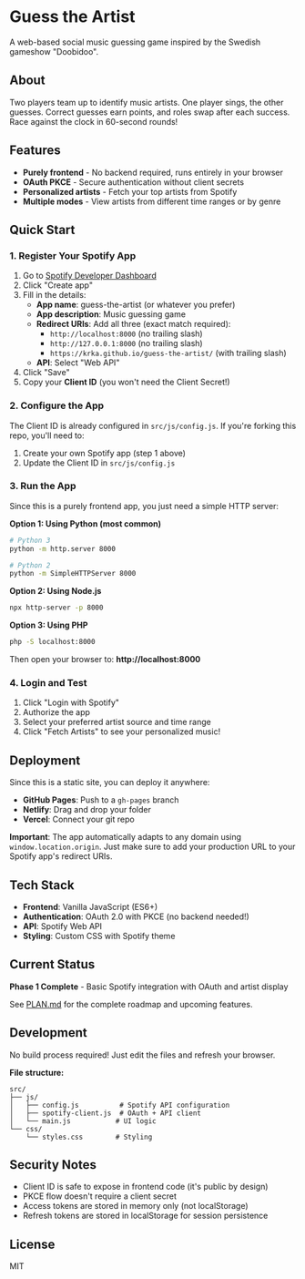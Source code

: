 # Guess the Artist

A web-based social music guessing game inspired by the Swedish gameshow "Doobidoo".

## About

Two players team up to identify music artists. One player sings, the other guesses. Correct guesses earn points, and roles swap after each success. Race against the clock in 60-second rounds!

## Features

- **Purely frontend** - No backend required, runs entirely in your browser
- **OAuth PKCE** - Secure authentication without client secrets
- **Personalized artists** - Fetch your top artists from Spotify
- **Multiple modes** - View artists from different time ranges or by genre

## Quick Start

### 1. Register Your Spotify App

1. Go to [Spotify Developer Dashboard](https://developer.spotify.com/dashboard)
2. Click "Create app"
3. Fill in the details:
   - **App name**: guess-the-artist (or whatever you prefer)
   - **App description**: Music guessing game
   - **Redirect URIs**: Add all three (exact match required):
     - `http://localhost:8000` (no trailing slash)
     - `http://127.0.0.1:8000` (no trailing slash)
     - `https://krka.github.io/guess-the-artist/` (with trailing slash)
   - **API**: Select "Web API"
4. Click "Save"
5. Copy your **Client ID** (you won't need the Client Secret!)

### 2. Configure the App

The Client ID is already configured in `src/js/config.js`. If you're forking this repo, you'll need to:
1. Create your own Spotify app (step 1 above)
2. Update the Client ID in `src/js/config.js`

### 3. Run the App

Since this is a purely frontend app, you just need a simple HTTP server:

**Option 1: Using Python (most common)**
```bash
# Python 3
python -m http.server 8000

# Python 2
python -m SimpleHTTPServer 8000
```

**Option 2: Using Node.js**
```bash
npx http-server -p 8000
```

**Option 3: Using PHP**
```bash
php -S localhost:8000
```

Then open your browser to: **http://localhost:8000**

### 4. Login and Test

1. Click "Login with Spotify"
2. Authorize the app
3. Select your preferred artist source and time range
4. Click "Fetch Artists" to see your personalized music!

## Deployment

Since this is a static site, you can deploy it anywhere:

- **GitHub Pages**: Push to a `gh-pages` branch
- **Netlify**: Drag and drop your folder
- **Vercel**: Connect your git repo

**Important**: The app automatically adapts to any domain using `window.location.origin`. Just make sure to add your production URL to your Spotify app's redirect URIs.

## Tech Stack

- **Frontend**: Vanilla JavaScript (ES6+)
- **Authentication**: OAuth 2.0 with PKCE (no backend needed!)
- **API**: Spotify Web API
- **Styling**: Custom CSS with Spotify theme

## Current Status

**Phase 1 Complete** - Basic Spotify integration with OAuth and artist display

See [PLAN.md](PLAN.md) for the complete roadmap and upcoming features.

## Development

No build process required! Just edit the files and refresh your browser.

**File structure:**
```
src/
├── js/
│   ├── config.js          # Spotify API configuration
│   ├── spotify-client.js  # OAuth + API client
│   └── main.js           # UI logic
└── css/
    └── styles.css        # Styling
```

## Security Notes

- Client ID is safe to expose in frontend code (it's public by design)
- PKCE flow doesn't require a client secret
- Access tokens are stored in memory only (not localStorage)
- Refresh tokens are stored in localStorage for session persistence

## License

MIT
